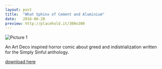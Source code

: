 ```yaml
---
layout: post
title:  "What Sphinx of Cement and Aluminium"
date:   2016-06-20
preview: http://placehold.it/300x300
---
```


![Picture 1](http://placehold.it/800x600)

An Art Deco inspired horror comic about greed and indistrialization written for the Simply Sinful anthology.

[download here](/resources/what_sphinx.pdf)
